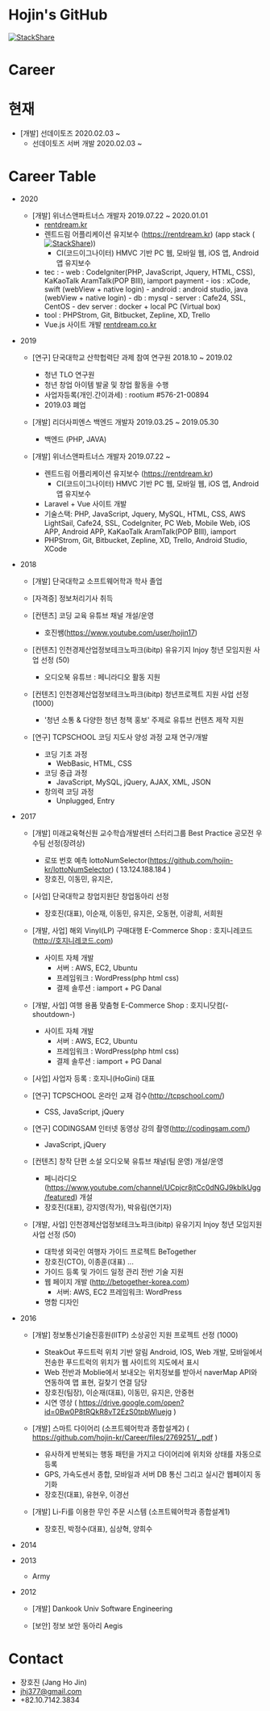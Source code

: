 # Hojin's GitHub

[![StackShare](http://img.shields.io/badge/tech-stack-0690fa.svg?style=flat)](https://stackshare.io/hojin-kr/i-can-make)

# Career

# 현재
- [개발] 선데이토즈 2020.02.03 ~ 
    - 선데이토즈 서버 개발 2020.02.03 ~ 


# Career Table
- 2020
  - [개발] 위너스앤파트너스 개발자 2019.07.22 ~ 2020.01.01
    - [rentdream.kr](https://rentdream.kr)
    - 렌트드림 어플리케이션 유지보수 (https://rentdream.kr) (app stack ([![StackShare](http://img.shields.io/badge/tech-stack-0690fa.svg?style=flat)](https://stackshare.io/rentdream/rentdream)))
      - CI(코드이그나이터) HMVC 기반 PC 웹, 모바일 웹, iOS 앱, Android 앱 유지보수
    - tec : 
          - web : CodeIgniter(PHP, JavaScript, Jquery, HTML, CSS), KaKaoTalk AramTalk(POP BIll), iamport payment
          - ios : xCode, swift (webView + native login)
          - android : android studio, java (webView + native login)
          - db : mysql
          - server : Cafe24, SSL, CentOS
          - dev server : docker + local PC (Virtual box)
    - tool : PHPStrom, Git, Bitbucket, Zepline, XD, Trello
    - Vue.js 사이트 개발 [rentdream.co.kr](http://rentdream.co.kr)
- 2019
  - [연구] 단국대학교 산학헙력단 과제 참여 연구원 2018.10 ~ 2019.02
    - 청년 TLO 연구원
    - 청년 창업 아이템 발굴 및 창업 활동을 수행
    - 사업자등록(개인.간이과세) : rootium #576-21-00894
    - 2019.03 폐업
    
  - [개발] 리더사피엔스 백엔드 개발자 2019.03.25 ~ 2019.05.30
    - 백엔드 (PHP, JAVA)
    
  - [개발] 위너스앤파트너스 개발자 2019.07.22 ~ 
    - 렌트드림 어플리케이션 유지보수 (https://rentdream.kr)
      - CI(코드이그나이터) HMVC 기반 PC 웹, 모바일 웹, iOS 앱, Android 앱 유지보수
    - Laravel + Vue 사이트 개발
    - 기술스택: PHP, JavaScript, Jquery, MySQL, HTML, CSS, AWS LightSail, Cafe24, SSL, CodeIgniter, PC Web, Mobile Web, iOS APP, Android APP, KaKaoTalk AramTalk(POP BIll), iamport
    - PHPStrom, Git, Bitbucket, Zepline, XD, Trello, Android Studio, XCode
    
- 2018
  - [개발] 단국대학교 소프트웨어학과 학사 졸업
  
  - [자격증] 정보처리기사 취득
  
  - [컨텐츠] 코딩 교육 유튜브 채널 개설/운영
     - 호진쌤(https://www.youtube.com/user/hojin17)
     
  - [컨텐츠] 인천경제산업정보테크노파크(ibitp) 유유기지 Injoy 청년 모임지원 사업 선정 (50)
    - 오디오북 유튜브 : 페니라디오 활동 지원
    
  - [컨텐츠] 인천경제산업정보테크노파크(ibitp) 청년프로젝트 지원 사업 선정 (1000)
    - '청년 소통 & 다양한 청년 청책 홍보' 주제로 유튜브 컨텐츠 제작 지원
    
  - [연구] TCPSCHOOL 코딩 지도사 양성 과정 교재 연구/개발
    - 코딩 기초 과정
      - WebBasic, HTML, CSS
    - 코딩 중급 과정
      - JavaScript, MySQL, jQuery, AJAX, XML, JSON
    - 창의력 코딩 과정
      - Unplugged, Entry
      
      
- 2017
  - [개발] 미래교육혁신원 교수학습개발센터 스터리그룹 Best Practice 공모전 우수팀 선정(장려상)
    - 로또 번호 예측 lottoNumSelector(https://github.com/hojin-kr/lottoNumSelector) ( 13.124.188.184 )
    - 장호진, 이동민, 유지은, 
    
  - [사업] 단국대학교 창업지원단 창업동아리 선정
    - 장호진(대표), 이순재, 이동민, 유지은, 오동현, 이광희, 서희원
    
  - [개발, 사업] 해외 Vinyl(LP) 구매대행 E-Commerce Shop : 호지니레코드(http://호지니레코드.com)
    - 사이트 자체 개발
      - 서버 : AWS, EC2, Ubuntu 
      - 프레임워크 :  WordPress(php html css) 
      - 결제 솔루션 : iamport + PG Danal
      
  - [개발, 사업] 여행 용품 맞춤형 E-Commerce Shop : 호지니닷컴(-shoutdown-)
    - 사이트 자체 개발
      - 서버 : AWS, EC2, Ubuntu 
      - 프레임워크 :  WordPress(php html css) 
      - 결제 솔루션 : iamport + PG Danal
      
  - [사업] 사업자 등록 : 호지니(HoGini) 대표
  
  - [연구] TCPSCHOOL 온라인 교재 검수(http://tcpschool.com/)
    - CSS, JavaScript, jQuery
    
  - [연구] CODINGSAM 인터넷 동영상 강의 촬영(http://codingsam.com/)
    - JavaScript, jQuery
    
  - [컨텐츠] 창작 단편 소설 오디오북 유튜브 채널(팀 운영) 개설/운영 
     - 페니라디오(https://www.youtube.com/channel/UCpjcr8jtCc0dNGJ9kblkUgg/featured) 개설 
     - 장호진(대표), 강지영(작가), 박유림(연기자)
     
  - [개발, 사업] 인천경제산업정보테크노파크(ibitp) 유유기지 Injoy 청년 모임지원 사업 선정 (50)
    - 대학생 외국인 여행자 가이드 프로젝트 BeTogether
    - 장호진(CTO), 이종훈(대표) ...
    - 가이드 등록 및 가이드 일정 관리 전반 기술 지원
    - 웹 페이지 개발 (http://betogether-korea.com)
      - 서버: AWS, EC2 프레임워크: WordPress
    - 명함 디자인
    
- 2016
  - [개발] 정보통신기술진흥원(IITP) 소상공인 지원 프로젝트 선정 (1000)
    - SteakOut 푸드트럭 위치 기반 알림 Android, IOS, Web 개발, 모바일에서 전송한 푸드트럭의 위치가 웹 사이트의 지도에서 표시 
    - Web 전반과 Moblie에서 보내오는 위치정보를 받아서 naverMap API와 연동하여 맵 표현, 길찾기 연결 담당
    - 장호진(팀장), 이순재(대표), 이동민, 유지은, 안중현
    - 시연 영상 ( https://drive.google.com/open?id=0Bw0P8tRQkR8vT2EzS0tpbWluejg )
    
  - [개발] 스마트 다이어리 (소프트웨어학과 종합설계2) ( https://github.com/hojin-kr/Career/files/2769251/_.pdf )
    - 유사하게 반복되는 행동 패턴을 가지고 다이어리에 위치와 상태를 자동으로 등록
    - GPS, 가속도센서 종합, 모바일과 서버 DB 통신 그리고 실시간 웹페이지 동기화
    - 장호진(대표), 유현우, 이경선 
    
  - [개발] Li-Fi를 이용한 무인 주문 시스템 (소프트웨어학과 종합설계1)
    - 장호진, 박정수(대표), 심상혁, 양희수
    
- 2014

- 2013
  - Army
  
- 2012
  - [개발] Dankook Univ Software Engineering
  
  - [보안] 정보 보안 동아리 Aegis
  

# Contact 
- 장호진 (Jang Ho Jin)
- jhj377@gmail.com
- +82.10.7142.3834
